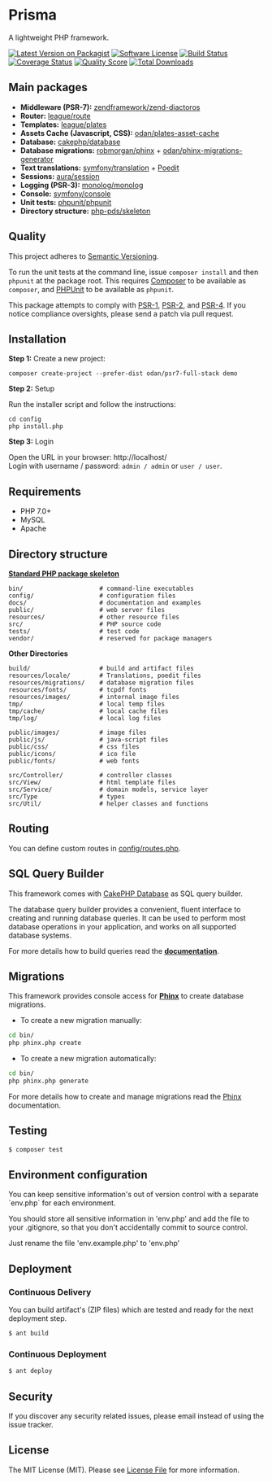 # Prisma

A lightweight PHP framework.

[![Latest Version on Packagist](https://img.shields.io/github/release/odan/psr7-full-stack.svg)](https://github.com/odan/psr7-full-stack/releases)
[![Software License](https://img.shields.io/badge/license-MIT-brightgreen.svg)](LICENSE.md)
[![Build Status](https://travis-ci.org/odan/psr7-full-stack.svg?branch=master)](https://travis-ci.org/odan/psr7-full-stack)
[![Coverage Status](https://scrutinizer-ci.com/g/odan/psr7-full-stack/badges/coverage.png?b=master)](https://scrutinizer-ci.com/g/odan/psr7-full-stack/code-structure)
[![Quality Score](https://scrutinizer-ci.com/g/odan/psr7-full-stack/badges/quality-score.png?b=master)](https://scrutinizer-ci.com/g/odan/psr7-full-stack/?branch=master)
[![Total Downloads](https://img.shields.io/packagist/dt/odan/psr7-full-stack.svg)](https://packagist.org/packages/odan/psr7-full-stack)


## Main packages

* **Middleware (PSR-7):** [zendframework/zend-diactoros](https://github.com/zendframework/zend-diactorose)
* **Router:** [league/route](https://packagist.org/packages/league/route)
* **Templates:** [league/plates](https://github.com/thephpleague/plates)
* **Assets Cache (Javascript, CSS):** [odan/plates-asset-cache](https://github.com/odan/plates-asset-cache)
* **Database:** [cakephp/database](https://github.com/cakephp/database)
* **Database migrations:** [robmorgan/phinx](https://github.com/robmorgan/phinx) + [odan/phinx-migrations-generator](https://github.com/odan/phinx-migrations-generator)
* **Text translations:** [symfony/translation](https://github.com/symfony/Translation) + [Poedit](https://poedit.net/)
* **Sessions:** [aura/session](https://github.com/aura/session)
* **Logging (PSR-3):** [monolog/monolog](https://github.com/Seldaek/monolog) 
* **Console:** [symfony/console](https://github.com/symfony/console)
* **Unit tests:** [phpunit/phpunit](https://github.com/sebastianbergmann/phpunit)
* **Directory structure:** [php-pds/skeleton](https://github.com/php-pds/skeleton)

## Quality

This project adheres to [Semantic Versioning](http://semver.org/).

To run the unit tests at the command line, issue `composer install` and then
`phpunit` at the package root. This requires [Composer][] to be available as
`composer`, and [PHPUnit][] to be available as `phpunit`.

This package attempts to comply with [PSR-1][], [PSR-2][], and [PSR-4][]. If
you notice compliance oversights, please send a patch via pull request.

## Installation

**Step 1:** Create a new project:

```shell
composer create-project --prefer-dist odan/psr7-full-stack demo
```

**Step 2:** Setup

Run the installer script and follow the instructions:

```shell
cd config
php install.php
```

**Step 3:** Login<br>

Open the URL in your browser: http://localhost/<br>
Login with username / password: `admin / admin` or `user / user`.

## Requirements

* PHP 7.0+
* MySQL
* Apache

## Directory structure

**[Standard PHP package skeleton](https://github.com/php-pds/skeleton)**

```
bin/                     # command-line executables
config/                  # configuration files
docs/                    # documentation and examples
public/                  # web server files
resources/               # other resource files
src/                     # PHP source code
tests/                   # test code
vendor/                  # reserved for package managers
```

**Other Directories**

```
build/                   # build and artifact files
resources/locale/        # Translations, poedit files
resources/migrations/    # database migration files
resources/fonts/         # tcpdf fonts
resources/images/        # internal image files
tmp/                     # local temp files
tmp/cache/               # local cache files
tmp/log/                 # local log files
 
public/images/           # image files
public/js/               # java-script files
public/css/              # css files
public/icons/            # ico file
public/fonts/            # web fonts

src/Controller/          # controller classes
src/View/                # html template files
src/Service/             # domain models, service layer
src/Type                 # types
src/Util/                # helper classes and functions
```

## Routing

You can define custom routes in [config/routes.php](config/routes.php). 

## SQL Query Builder

This framework comes with [CakePHP Database](https://github.com/cakephp/database) as SQL query builder.

The database query builder provides a convenient, fluent interface to creating and running database queries. It can be used to perform most database operations in your application, and works on all supported database systems.

For more details how to build queries read the **[documentation](http://book.cakephp.org/3.0/en/orm/query-builder.html)**.

## Migrations

This framework provides console access for **[Phinx](https://phinx.org/)** to create database migrations. 

* To create a new migration manually:

```bash
cd bin/
php phinx.php create
```

* To create a new migration automatically:

```bash
cd bin/
php phinx.php generate
```

For more details how to create and manage migrations read the [Phinx](http://docs.phinx.org/en/latest/) documentation.

## Testing

``` bash
$ composer test
```

## Environment configuration

You can keep sensitive information's out of version control with a separate ´env.php´ for each environment.

You should store all sensitive information in 'env.php' and add the file to your .gitignore, so that you don't accidentally commit to source control.

Just rename the file 'env.example.php' to 'env.php'

## Deployment

### Continuous Delivery

You can build artifact's (ZIP files) which are tested and ready for the next deployment step.

``` bash
$ ant build
```

### Continuous Deployment

``` bash
$ ant deploy
```

## Security

If you discover any security related issues, please email instead of using the issue tracker.

## License

The MIT License (MIT). Please see [License File](LICENSE.md) for more information.


[PSR-1]: https://github.com/php-fig/fig-standards/blob/master/accepted/PSR-1-basic-coding-standard.md
[PSR-2]: https://github.com/php-fig/fig-standards/blob/master/accepted/PSR-2-coding-style-guide.md
[PSR-4]: https://github.com/php-fig/fig-standards/blob/master/accepted/PSR-4-autoloader.md
[Composer]: http://getcomposer.org/
[PHPUnit]: http://phpunit.de/